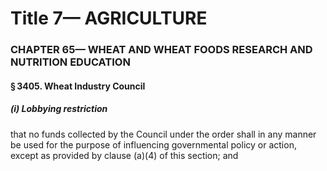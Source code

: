 
# Title 7— AGRICULTURE
### CHAPTER 65— WHEAT AND WHEAT FOODS RESEARCH AND NUTRITION EDUCATION
#### § 3405. Wheat Industry Council
##### (i) Lobbying restriction

that no funds collected by the Council under the order shall in any manner be used for the purpose of influencing governmental policy or action, except as provided by clause (a)(4) of this section; and
